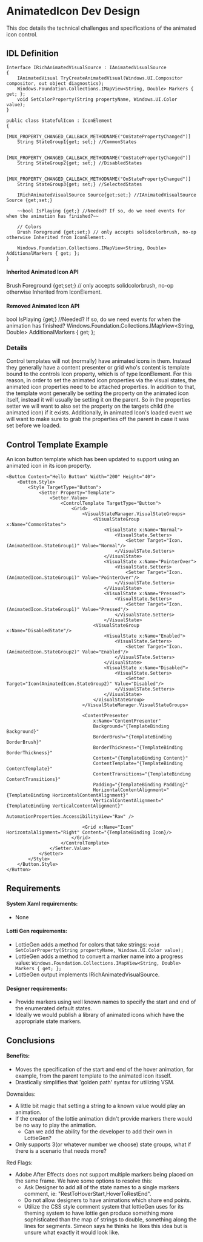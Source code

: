 # AnimatedIcon Dev Design
This doc details the technical challenges and specifications of the animated icon control.

## IDL Definition
```
Interface IRichAnimatedVisualSource : IAnimatedVisualSource
{
    IAnimatedVisual TryCreateAnimatedVisual(Windows.UI.Compositor compositor, out object diagnostics);
    Windows.Foundation.Collections.IMapView<String, Double> Markers { get; };
    void SetColorProperty(String propertyName, Windows.UI.Color value);
}

public class StatefulIcon : IconElement  
{ 
    [MUX_PROPERTY_CHANGED_CALLBACK_METHODNAME("OnStatePropertyChanged")]
    String StateGroup1{get; set;} //CommonStates
    
    [MUX_PROPERTY_CHANGED_CALLBACK_METHODNAME("OnStatePropertyChanged")]
    String StateGroup2{get; set;} //DisabledStates
    
    [MUX_PROPERTY_CHANGED_CALLBACK_METHODNAME("OnStatePropertyChanged")]
    String StateGroup3{get; set;} //SelectedStates
  
    IRichAnimatedVisualSource Source{get;set;} //IAnimatedVisualSource Source {get;set;}
     
    ~~bool IsPlaying {get;} //Needed? If so, do we need events for when the animation has finished?~~
    
    // Colors 
    Brush Foreground {get;set;} // only accepts solidcolorbrush, no-op otherwise Inherited from IconElement. 

    Windows.Foundation.Collections.IMapView<String, Double> AdditionalMarkers { get; };
} 
```
#### Inherited Animated Icon API
Brush Foreground {get;set;} // only accepts solidcolorbrush, no-op otherwise Inherited from IconElement. 

#### Removed Animated Icon API
bool IsPlaying {get;} //Needed? If so, do we need events for when the animation has finished?
Windows.Foundation.Collections.IMapView<String, Double> AdditionalMarkers { get; };

### Details
Control templates will not (normally) have animated icons in them. Instead they generally have a content presenter or grid who's content is template bound to the controls Icon property, which is of type IconElement. For this reason, in order to set the animated icon properties via the visual states, the animated icon properties need to be attached properties.  In addition to that, the template wont generally be setting the property on the animated icon itself, instead it will usually be setting it on the parent. So in the properties setter we will want to also set the property on the targets child (the animated icon) if it exists. Additionally, in animated Icon's loaded event we will want to make sure to grab the properties off the parent in case it was set before we loaded.
## Control Template Example
An icon button template which has been updated to support using an animated icon in its icon property.
```xaml
<Button Content="Hello Button" Width="200" Height="40">
    <Button.Style>
        <Style TargetType="Button">
            <Setter Property="Template">
                <Setter.Value>
                    <ControlTemplate TargetType="Button">
                        <Grid>
                            <VisualStateManager.VisualStateGroups>
                                <VisualStateGroup x:Name="CommonStates">
                                    <VisualState x:Name="Normal">
	                                    <VisualState.Setters>
		                                    <Setter Target="Icon.(AnimatedIcon.StateGroup1)" Value="Normal"/>
	                                    </VisualSTate.Setters>
                                    </VisualState>
                                    <VisualState x:Name="PointerOver">
		                                <VisualState.Setters>
		                                    <Setter Target="Icon.(AnimatedIcon.StateGroup1)" Value="PointerOver"/>
	                                    </VisualSTate.Setters>
                                    </VisualState>
                                    <VisualState x:Name="Pressed">
		                                <VisualState.Setters>
		                                    <Setter Target="Icon.(AnimatedIcon.StateGroup1)" Value="Pressed"/>
	                                    </VisualSTate.Setters>
                                    </VisualState>
                                <VisualStateGroup x:Name="DisabledState"/>
                                    <VisualState x:Name="Enabled">
	                                    <VisualState.Setters>
	                                        <Setter Target="Icon.(AnimatedIcon.StateGroup2)" Value="Enabled"/>
	                                    </VisualSTate.Setters>
                                    </VisualState>
                                    <VisualState x:Name="Disabled">
	                                    <VisualState.Setters>
	                                        <Setter Target="Icon(AnimatedIcon.StateGroup2)" Value="Disabled"/>
	                                    </VisualSTate.Setters>
                                    </VisualState>
                                </VisualStateGroup>
                            </VisualStateManager.VisualStateGroups>

                            <ContentPresenter
                                x:Name="ContentPresenter"
                                Background="{TemplateBinding Background}"
                                BorderBrush="{TemplateBinding BorderBrush}"
                                BorderThickness="{TemplateBinding BorderThickness}"
                                Content="{TemplateBinding Content}"
                                ContentTemplate="{TemplateBinding ContentTemplate}"
                                ContentTransitions="{TemplateBinding ContentTransitions}"
                                Padding="{TemplateBinding Padding}"
                                HorizontalContentAlignment="{TemplateBinding HorizontalContentAlignment}"
                                VerticalContentAlignment="{TemplateBinding VerticalContentAlignment}"
                                AutomationProperties.AccessibilityView="Raw" />

                            <Grid x:Name="Icon" HorizontalAlignment="Right" Content="{TemplateBinding Icon}/>
                        </Grid>
                    </ControlTemplate>
                </Setter.Value>
            </Setter>
        </Style>
    </Button.Style>
</Button>
```

## Requirements
#### System Xaml requirements:
- None

#### Lotti Gen requirements:
- LottieGen adds a method for colors that take strings: `void SetColorProperty(String propertyName, Windows.UI.Color value);`
- LottieGen adds a method to convert a marker name into a progress value: `Windows.Foundation.Collections.IMapView<String, Double> Markers { get; };`
- LottieGen output implements IRichAnimatedVisualSource.

#### Designer requirements:
- Provide markers using well known names to specify the start and end of the enumerated default states.
- Ideally we would publish a library of animated icons which have the appropriate state markers.

## Conclusions
#### Benefits:
- Moves the specification of the start and end of the hover animation, for example, from the parent template to the animated icon itsself.
- Drastically simplifies that 'golden path' syntax for utilizing VSM.

Downsides:
- A little bit magic that setting a string to a known value would play an animation.
- If the creator of the lottie animation didn't provide markers there would be no way to play the animation.
	- Can we add the ability for the developer to add their own in LottieGen?
- Only supports 3(or whatever number we choose) state groups, what if there is a scenario that needs more?

Red Flags:
- Adobe After Effects does not support multiple markers being placed on the same frame. We have some options to resolve this:
	- Ask Designer to add all of the state names to a single markers comment, ie: "RestToHoverStart,HoverToRestEnd".
	- Do not allow designers to have animations which share end points.
	- Utilize the CSS style comment system that lottieGen uses for its theming system to have lottie gen produce something more sophisticated than the map of strings to double, something along the lines for segments.  Simeon says he thinks he likes this idea but is unsure what exactly it would look like. 
